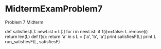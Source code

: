 # MidtermExamProblem7
Problem 7 Midterm

def satisfies(L):
newList = L[:]
for i in newList:
  if f(i)==false:
    L.remove(i)
 return len(L)
def f(s):
return 'a' in s
L = ['a', 'b', 'a']
print satisfiesF(L)
print L
run_satisfiesF(L, satisfiesF)
